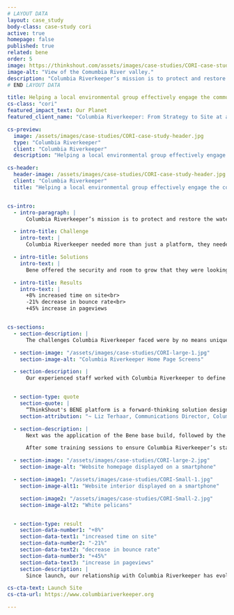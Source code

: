 ```yaml
---
# LAYOUT DATA
layout: case_study
body-class: case-study cori
active: true
homepage: false
published: true
related: bene
order: 5
image: https://thinkshout.com/assets/images/case-studies/CORI-case-study-header.jpg
image-alt: "View of the Comumbia River valley."
description: "Columbia Riverkeeper’s mission is to protect and restore the water quality of the Columbia River and all life connected to it. Their previous website lacked intuitive navigation, and no longer reflected the organization’s brand. They desperately needed a site that told a compelling story, allowed visitors to easily find important information, and increase conversion for donation and newsletter subscriptions."
# END LAYOUT DATA

title: Helping a local environmental group effectively engage the community
cs-class: "cori"
featured_impact_text: Our Planet
featured_client_name: "Columbia Riverkeeper: From Strategy to Site at a Fraction of the Cost"

cs-preview:
  image: /assets/images/case-studies/CORI-case-study-header.jpg
  type: "Columbia Riverkeeper"
  client: "Columbia Riverkeeper"
  description: "Helping a local environmental group effectively engage the community"

cs-header:
  header-image: /assets/images/case-studies/CORI-case-study-header.jpg
  client: "Columbia Riverkeeper"
  title: "Helping a local environmental group effectively engage the community"


cs-intro:
  - intro-paragraph: |
      Columbia Riverkeeper’s mission is to protect and restore the water quality of the Columbia River and all life connected to it. Their previous website lacked intuitive navigation, and no longer reflected the organization’s brand. They desperately needed a site that told a compelling story, allowed visitors to easily find important information, and increase conversion for donation and newsletter subscriptions.

  - intro-title: Challenge
    intro-text: |
      Columbia Riverkeeper needed more than just a platform, they needed the strategic expertise and ongoing support to craft compelling calls to action and tell their story.

  - intro-title: Solutions
    intro-text: |
      Bene offered the security and room to grow that they were looking for in a platform, coupled with the strategic and design support from a team ready to spring into action.

  - intro-title: Results
    intro-text: |
      +8% increased time on site<br>
      -21% decrease in bounce rate<br>
      +45% increase in pageviews


cs-sections:
  - section-description: |
      The challenges Columbia Riverkeeper faced were by no means unique to nonprofits (big or small), however, content strategy and design support doesn’t just come with the wiki or FAQs of an out of the box solution. They required the discovery process, strategic direction, and design skills that comes with a high budget website redesign, but they needed it for a fraction of the cost.

  - section-image: "/assets/images/case-studies/CORI-large-1.jpg"
    section-image-alt: "Columbia Riverkeeper Home Page Screens"

  - section-description: |
      Our experienced staff worked with Columbia Riverkeeper to define and prioritize their target audiences, their motivations, and how to structure content on their site to keep those audiences coming back and engaged.


  - section-type: quote
    section-quote: |
      “ThinkShout's BENE platform is a forward-thinking solution designed to make the daunting task of building a website, a fun and enjoyable experience. Thanks to ThinkShout's team, no matter how complex the design request seems, the BENE platform delivers a thoughtful, well-designed solution.”
    section-attribution: "~ Liz Terhaar, Communications Director, Columbia Riverkeeper"

  - section-description: |
      Next was the application of the Bene base build, followed by the implementation of Columbia Riverkeeper’s design. We also provided template theming for Salsa, (their CRM system and Email Service Provider) to ensure continuity for the end user when they completed petitions or other actions on their site.

      After some training sessions to ensure Columbia Riverkeeper’s staff was set up for success in using and administering the tool, we then handed over the keys to the team to import and stage their own content in the system. It truly was an intuitive, clean, and simple process.

  - section-image: "/assets/images/case-studies/CORI-large-2.jpg"
    section-image-alt: "Website homepage displayed on a smartphone"

  - section-image1: "/assets/images/case-studies/CORI-Small-1.jpg"
    section-image-alt1: "Website interior displayed on a smartphone"

    section-image2: "/assets/images/case-studies/CORI-Small-2.jpg"
    section-image-alt2: "White pelicans"


  - section-type: result
    section-data-number1: "+8%"
    section-data-text1: "increased time on site"
    section-data-number2: "-21%"
    section-data-text2: "decrease in bounce rate"
    section-data-number3: "+45%"
    section-data-text3: "increase in pageviews"
    section-description: |
      Since launch, our relationship with Columbia Riverkeeper has evolved into one of our most valued partnerships, with quarterly strategy meetings where we cover their upcoming campaigns and fundraising goals, as well as provide them with an analysis of their site performance to identify future areas for improvement. We’re excited to see where they go as they embark on this new chapter in their digital identity.

cs-cta-text: Launch Site
cs-cta-url: https://www.columbiariverkeeper.org

---
```

